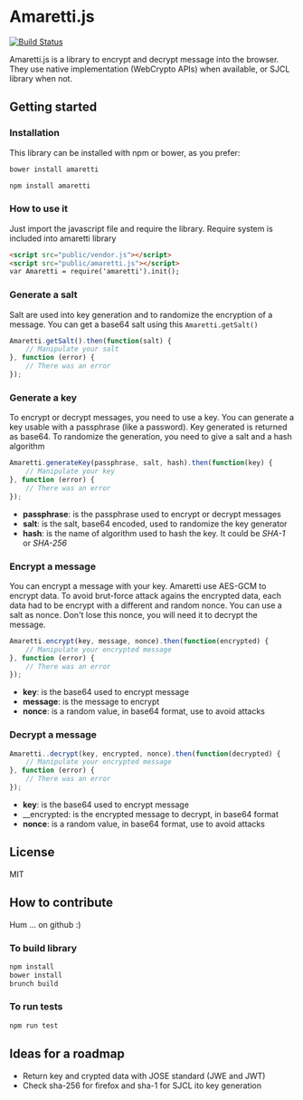 # Amaretti.js

[![Build Status](https://travis-ci.org/VincentCasse/amaretti.js.svg)](https://travis-ci.org/VincentCasse/amaretti.js.svg)

Amaretti.js is a library to encrypt and decrypt message into the browser. They use native implementation (WebCrypto APIs) when available, or SJCL library when not.

## Getting started

### Installation

This library can be installed with npm or bower, as you prefer:

```bash
bower install amaretti
```

```bash
npm install amaretti
```

### How to use it

Just import the javascript file and require the library. Require system is included into amaretti library

```html
<script src="public/vendor.js"></script>
<script src="public/amaretti.js"></script>
var Amaretti = require('amaretti').init();
```

### Generate a salt

Salt are used into key generation and to randomize the encryption of a message. You can get a base64 salt using this `Amaretti.getSalt()`

```javascript
Amaretti.getSalt().then(function(salt) {
	// Manipulate your salt
}, function (error) {
	// There was an error
});
```

### Generate a key

To encrypt or decrypt messages, you need to use a key. You can generate a key usable with a passphrase (like a password). Key generated is returned as base64. To randomize the generation, you need to give a salt and a hash algorithm

```javascript
Amaretti.generateKey(passphrase, salt, hash).then(function(key) {
	// Manipulate your key
}, function (error) {
	// There was an error
});
```
 * __passphrase__: is the passphrase used to encrypt or decrypt messages
 * __salt__: is the salt, base64 encoded, used to randomize the key generator
 * __hash__: is the name of algorithm used to hash the key. It could be _SHA-1_ or _SHA-256_

### Encrypt a message

You can encrypt a message with your key. Amaretti use AES-GCM to encrypt data. To avoid brut-force attack agains the encrypted data, each data had to be encrypt with a different and random nonce. You can use a salt as nonce. Don't lose this nonce, you will need it to decrypt the message.

```javascript
Amaretti.encrypt(key, message, nonce).then(function(encrypted) {
	// Manipulate your encrypted message
}, function (error) {
	// There was an error
});
```
 * __key__: is the base64 used to encrypt message
 * __message__: is the message to encrypt
 * __nonce__: is a random value, in base64 format, use to avoid attacks

### Decrypt a message

```javascript
Amaretti..decrypt(key, encrypted, nonce).then(function(decrypted) {
	// Manipulate your encrypted message
}, function (error) {
	// There was an error
});
```

 * __key__: is the base64 used to encrypt message
 * __encrypted: is the encrypted message to decrypt, in base64 format
 * __nonce__: is a random value, in base64 format, use to avoid attacks

## License

MIT

## How to contribute

Hum ... on github :)

### To build library

```bash
npm install
bower install
brunch build
```

### To run tests

```bash
npm run test
```

## Ideas for a roadmap

* Return key and crypted data with JOSE standard (JWE and JWT)
* Check sha-256 for firefox and sha-1 for SJCL ito key generation
